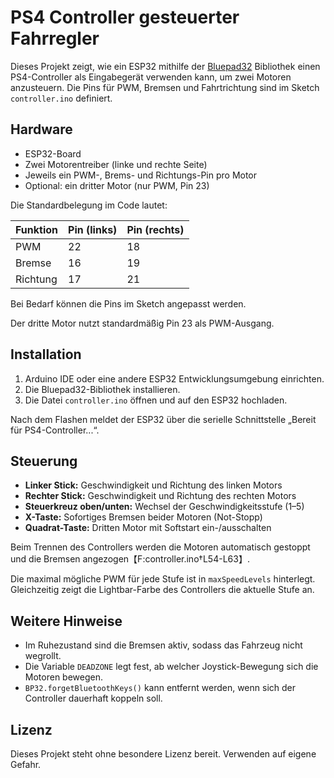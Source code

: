 # PS4 Controller gesteuerter Fahrregler

Dieses Projekt zeigt, wie ein ESP32 mithilfe der [Bluepad32](https://github.com/dreamquake/Bluepad32) Bibliothek einen PS4-Controller als Eingabegerät verwenden kann, um zwei Motoren anzusteuern. Die Pins für PWM, Bremsen und Fahrtrichtung sind im Sketch `controller.ino` definiert.

## Hardware

- ESP32-Board
- Zwei Motorentreiber (linke und rechte Seite)
- Jeweils ein PWM-, Brems- und Richtungs-Pin pro Motor
- Optional: ein dritter Motor (nur PWM, Pin 23)

Die Standardbelegung im Code lautet:

| Funktion | Pin (links) | Pin (rechts) |
|----------|-------------|--------------|
| PWM      | 22          | 18           |
| Bremse   | 16          | 19           |
| Richtung | 17          | 21           |

Bei Bedarf können die Pins im Sketch angepasst werden.

Der dritte Motor nutzt standardmäßig Pin 23 als PWM-Ausgang.

## Installation

1. Arduino IDE oder eine andere ESP32 Entwicklungsumgebung einrichten.
2. Die Bluepad32-Bibliothek installieren.
3. Die Datei `controller.ino` öffnen und auf den ESP32 hochladen.

Nach dem Flashen meldet der ESP32 über die serielle Schnittstelle „Bereit für PS4-Controller...“.

## Steuerung

- **Linker Stick:** Geschwindigkeit und Richtung des linken Motors
- **Rechter Stick:** Geschwindigkeit und Richtung des rechten Motors
- **Steuerkreuz oben/unten:** Wechsel der Geschwindigkeitsstufe (1–5)
- **X-Taste:** Sofortiges Bremsen beider Motoren (Not-Stopp)
- **Quadrat-Taste:** Dritten Motor mit Softstart ein-/ausschalten

Beim Trennen des Controllers werden die Motoren automatisch gestoppt und die Bremsen angezogen【F:controller.ino†L54-L63】.

Die maximal mögliche PWM für jede Stufe ist in `maxSpeedLevels` hinterlegt. Gleichzeitig zeigt die Lightbar-Farbe des Controllers die aktuelle Stufe an.

## Weitere Hinweise

- Im Ruhezustand sind die Bremsen aktiv, sodass das Fahrzeug nicht wegrollt.
- Die Variable `DEADZONE` legt fest, ab welcher Joystick-Bewegung sich die Motoren bewegen.
- `BP32.forgetBluetoothKeys()` kann entfernt werden, wenn sich der Controller dauerhaft koppeln soll.

## Lizenz

Dieses Projekt steht ohne besondere Lizenz bereit. Verwenden auf eigene Gefahr.
